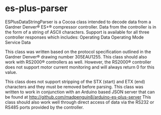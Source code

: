 es-plus-parser
==============

ESPlusDataStringParser is a Cocoa class intended to decode data from a Gardner Denver® 
ES+® compressor controller. Data from the controller is in the form of a string 
of ASCII characters. Support is available for all three controller responses
which includes:
Operating Data
Operating Mode
Service Data

This class was written based on the protocol specification outlined in the 
Gardner Denver® drawing number 305EAU1255. This class should also work with
RS2000® controllers as well. However, the RS2000® controller does not support
motor current monitoring and will always return 0 for this value.

This class does not support stripping of the STX (start) and ETX (end) characters and they
must be removed before parsing. This class was written to work in conjunction with
an Arduino based JSON server that can be found at http://github.com/madpenguin8/arduino-es-plus-server
This class should also work well through direct access of data via the RS232 or RS485
ports provided by the controller.

